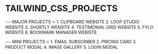 # TAILWIND_CSS_PROJECTS

--- MAJOR PROJECTS 🔥
    1. CLIPBOARD WEBSITE
    2. LOOP STUDIO WEBSITE
    3. SHORTLY WENSITE
    4. TESTIMONIAL GRID WEBSITE
    5. FYLO WEBSITE
    6. BOOKMARK MANAGER WEBISTE
   
--- MINI PROJECTS 🔥
    1. EMAIL SUBSCRIBER
    2. PRICING CARD
    3. PRODUCT MODAL
    4. IMAGE GALLERY 
    5. LOGIN MODAL 
